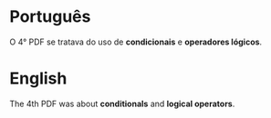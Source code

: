 # Português

O 4° PDF se tratava do uso de **condicionais** e **operadores lógicos**.

# English

The 4th PDF was about **conditionals** and **logical operators**.